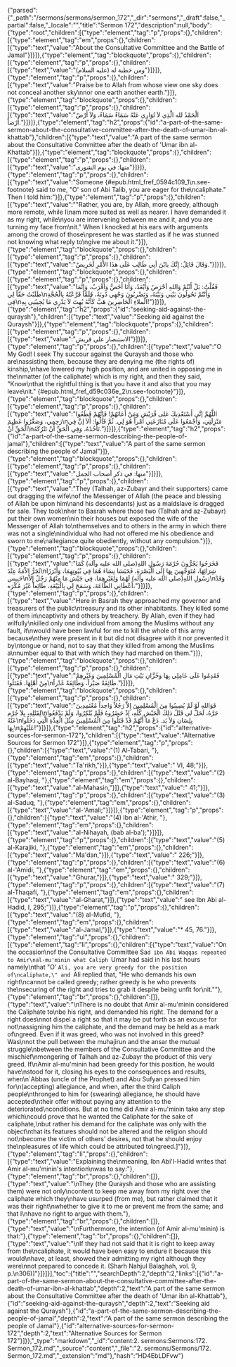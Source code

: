 {"parsed":{"_path":"/sermons/sermons/sermon_172","_dir":"sermons","_draft":false,"_partial":false,"_locale":"","title":"Sermon 172","description":null,"body":{"type":"root","children":[{"type":"element","tag":"p","props":{},"children":[{"type":"element","tag":"em","props":{},"children":[{"type":"text","value":"About the Consultative Committee and the Battle of Jamal"}]}]},{"type":"element","tag":"blockquote","props":{},"children":[{"type":"element","tag":"p","props":{},"children":[{"type":"text","value":"ومن خطبة له (عليه السلام)"}]}]},{"type":"element","tag":"p","props":{},"children":[{"type":"text","value":"Praise be to Allah from whose view one sky does not conceal another sky\nnor one earth another earth."}]},{"type":"element","tag":"blockquote","props":{},"children":[{"type":"element","tag":"p","props":{},"children":[{"type":"text","value":"الْحَمْدُ لله الَّذِي لاَ تُوَارِي عَنْهُ سَمَاءٌ سَمَاءً، وَلاَ أَرْضٌ أَرْضاً."}]}]},{"type":"element","tag":"h2","props":{"id":"a-part-of-the-same-sermon-about-the-consultative-committee-after-the-death-of-umar-ibn-al-khattab"},"children":[{"type":"text","value":"A part of the same sermon about the Consultative Committee after the death of 'Umar ibn al-Khattab"}]},{"type":"element","tag":"blockquote","props":{},"children":[{"type":"element","tag":"p","props":{},"children":[{"type":"text","value":"منها: في يوم الشورى"}]}]},{"type":"element","tag":"p","props":{},"children":[{"type":"text","value":"Someone {#epub.html_fref_0594c109_1\n.see-footnote} said to me, \"O' son of Abi Talib, you are eager for the\ncaliphate.\" Then I told him:"}]},{"type":"element","tag":"p","props":{},"children":[{"type":"text","value":"\"Rather, you are, by Allah, more greedy, although more remote, while I\nam more suited as well as nearer. I have demanded it as my right, while\nyou are intervening between me and it, and you are turning my face from\nit.\" When I knocked at his ears with arguments among the crowd of those\npresent he was startled as if he was stunned not knowing what reply to\ngive me about it."}]},{"type":"element","tag":"blockquote","props":{},"children":[{"type":"element","tag":"p","props":{},"children":[{"type":"text","value":"وَقَالَ قَائِلٌ: إِنَّكَ يابْنَ أبِي طَالِب عَلَى هذَا الاْمْرِ لَحَرِيصٌ."}]}]},{"type":"element","tag":"blockquote","props":{},"children":[{"type":"element","tag":"p","props":{},"children":[{"type":"text","value":"فَقُلْتُ: بَلْ أَنْتُمْ وَاللهِ أحْرَصُ وَأَبْعَدُ، وَأَنَا أَخَصُّ وَأَقْرَبُ، وَإِنَّمَا طَلَبْتُ حَقّاً لِي\nوَأَنْتُمْ تَحُولُونَ بَيْنِي وَبَيْنَهُ، وَتَضْرِبُونَ وَجْهِي دُونَهُ، فَلَمَّا قَرَّعْتُهُ بِالْحُجَّةِ فِي\nالْملاءِ الْحَاضِرِينَ هَبَّ كَأَنَّهُ بُهِتَ لاَ يَدْرِي مَا يُجِيبُنِي بِهِ!"}]}]},{"type":"element","tag":"h2","props":{"id":"seeking-aid-against-the-quraysh"},"children":[{"type":"text","value":"Seeking aid against the Quraysh"}]},{"type":"element","tag":"blockquote","props":{},"children":[{"type":"element","tag":"p","props":{},"children":[{"type":"text","value":"الاستنصار على قريش"}]}]},{"type":"element","tag":"p","props":{},"children":[{"type":"text","value":"O My God! I seek Thy succour against the Quraysh and those who are\nassisting them, because they are denying me (the rights of) kinship,\nhave lowered my high position, and are united in opposing me in the\nmatter (of the caliphate) which is my right, and then they said, \"Know\nthat the rightful thing is that you have it and also that you may leave\nit.\" {#epub.html_fref_d59c036e_2\n.see-footnote}"}]},{"type":"element","tag":"blockquote","props":{},"children":[{"type":"element","tag":"p","props":{},"children":[{"type":"text","value":"اللَّهُمَّ إنَّي أَسْتَعْدِيكَ عَلى قُرَيْش وَمَنْ أَعَانَهُمْ! فَإِنَّهُمْ قَطَعُوا رَحِمِي، وَصَغَّرُوا عَظِيمَ\nمَنْزِلَتِي، وَأَجْمَعُوا عَلَى مُنَازَعَتِي أَمْراً هُوَ لِي. ثُمَّ قَالُوا: أَلاَ إنَّ فِي الْحَقِّ أَنْ\nتَأْخُذَهُ، وَفِي الْحَقِّ أَنْ تَتْرُكَهُ."}]}]},{"type":"element","tag":"h2","props":{"id":"a-part-of-the-same-sermon-describing-the-people-of-jamal"},"children":[{"type":"text","value":"A part of the same sermon describing the people of Jamal"}]},{"type":"element","tag":"blockquote","props":{},"children":[{"type":"element","tag":"p","props":{},"children":[{"type":"text","value":"منها: في ذكر أصحاب الجمل"}]}]},{"type":"element","tag":"p","props":{},"children":[{"type":"text","value":"They (Talhah, az-Zubayr and their supporters) came out dragging the wife\nof the Messenger of Allah (the peace and blessing of Allah be upon him\nand his descendants) just as a maidslave is dragged for sale. They took\nher to Basrah where those two (Talhah and az-Zubayr) put their own women\nin their houses but exposed the wife of the Messenger of Allah to\nthemselves and to others in the army in which there was not a single\nindividual who had not offered me his obedience and sworn to me\nallegiance quite obediently, without any compulsion."}]},{"type":"element","tag":"blockquote","props":{},"children":[{"type":"element","tag":"p","props":{},"children":[{"type":"text","value":"فَخَرَجُوا يَجُرُّونَ حُرْمَةَ رَسُولِ اللهِ(صلى الله عليه وآله) كَمَا تُجَرُّ الاْمَةُ عِنْدَ\nشِرَائِهَا، مُتَوَجِّهِينَ بِهَا إِلَى الْبَصْرَةِ، فَحَبَسَا نِسَاءَ هُمَا فِي بُيُوتِهِمَا، وَأَبْرَزَا حَبِيس\nرَسُولِ اللهِ(صلى الله عليه وآله) لَهُمَا وَلِغَيْرِهِمَا، فِي جَيْش مَا مِنْهُمْ رَجُلٌ إِلاَّ\nوَقَدْ أَعْطَانِي الطَّاعَةَ، وَسَمَحَ لِي بِالْبَيْعَةِ، طَائِعاً غَيْرَ مُكْرَه،"}]}]},{"type":"element","tag":"p","props":{},"children":[{"type":"text","value":"Here in Basrah they approached my governor and treasurers of the public\ntreasury and its other inhabitants. They killed some of them in\ncaptivity and others by treachery. By Allah, even if they had wilfully\nkilled only one individual from among the Muslims without any fault, it\nwould have been lawful for me to kill the whole of this army because\nthey were present in it but did not disagree with it nor prevented it by\ntongue or hand, not to say that they killed from among the Muslims a\nnumber equal to that with which they had marched on them."}]},{"type":"element","tag":"blockquote","props":{},"children":[{"type":"element","tag":"p","props":{},"children":[{"type":"text","value":"فَقَدِمُوا عَلَى عَامِلِي بِهَا وَخُزَّانِ بَيْتِ مَالِ الْمُسْلِمِينَ وَغَيْرِهِمْ مِنْ أَهْلِهَا، فَقَتَلُوا\nطَائِفَةً صَبْراً، وَطَائِفَةً غَدْراً."}]}]},{"type":"element","tag":"blockquote","props":{},"children":[{"type":"element","tag":"p","props":{},"children":[{"type":"text","value":"فَوَاللهِ لَوْ لَمْ يُصِيبُوا مِنَ الْمُسْلِمِينَ إِلاَّ رَجُلاً وَاحِداً مُعْتَمِدِينَ لِقَتْلِهِ، بِلاَ جُرْم\nجَرَّهُ، لَحَلَّ لي قَتْلُ ذلِكَ الْجَيْشِ كُلِّهِ، إِذْ حَضَرُوهُ فَلَمْ يُنْكِرُوا، وَلَمْ يَدْفَعُوا عَنْهُ\nبِلِسَان وَلاَ يَد. دَعْ مَا أَنَّهُمْ قَدْ قَتَلُوا مِنَ الْمُسْلِمِينَ مِثْلَ الْعِدَّةِ الَّتِي دَخَلُوا بِهَا\nعَلَيْهِمْ!"}]}]},{"type":"element","tag":"h2","props":{"id":"alternative-sources-for-sermon-172"},"children":[{"type":"text","value":"Alternative Sources for Sermon 172"}]},{"type":"element","tag":"p","props":{},"children":[{"type":"text","value":"(1) Al-Tabari, "},{"type":"element","tag":"em","props":{},"children":[{"type":"text","value":"Ta'rikh,"}]},{"type":"text","value":" VI, 48;"}]},{"type":"element","tag":"p","props":{},"children":[{"type":"text","value":"(2) al-Bayhaqi, "},{"type":"element","tag":"em","props":{},"children":[{"type":"text","value":"al-Mahasin,"}]},{"type":"text","value":" 41;"}]},{"type":"element","tag":"p","props":{},"children":[{"type":"text","value":"(3) al-Saduq, "},{"type":"element","tag":"em","props":{},"children":[{"type":"text","value":"al-'Amali;"}]}]},{"type":"element","tag":"p","props":{},"children":[{"type":"text","value":"(4) Ibn al-'Athir, "},{"type":"element","tag":"em","props":{},"children":[{"type":"text","value":"al-Nihayah, (bab al-ba');"}]}]},{"type":"element","tag":"p","props":{},"children":[{"type":"text","value":"(5) al-Karajiki, "},{"type":"element","tag":"em","props":{},"children":[{"type":"text","value":"Ma'dan,"}]},{"type":"text","value":" 226;"}]},{"type":"element","tag":"p","props":{},"children":[{"type":"text","value":"(6) al-'Amidi, "},{"type":"element","tag":"em","props":{},"children":[{"type":"text","value":"Ghurar,"}]},{"type":"text","value":" 329;"}]},{"type":"element","tag":"p","props":{},"children":[{"type":"text","value":"(7) al-Thaqafi, "},{"type":"element","tag":"em","props":{},"children":[{"type":"text","value":"al-Gharat,"}]},{"type":"text","value":" see Ibn Abi al-Hadid, I, 295;"}]},{"type":"element","tag":"p","props":{},"children":[{"type":"text","value":"(8) al-Mufid, "},{"type":"element","tag":"em","props":{},"children":[{"type":"text","value":"al-Jamal,"}]},{"type":"text","value":"* 45, 76."}]},{"type":"element","tag":"ul","props":{},"children":[{"type":"element","tag":"li","props":{},"children":[{"type":"text","value":"On the occasion\nof the Consultative Committee Sa`d ibn Abi Waqqas repeated to Amir\nal-mu'minin what Caliph `Umar had said in his last hours namely\nthat \"O' `Ali, you are very greedy for the position of\ncaliphate,\" and `Ali replied that, \"He who demands his own right\ncannot be called greedy; rather greedy is he who prevents the\nsecuring of the right and tries to grab it despite being unfit for\nit.\""},{"type":"element","tag":"br","props":{},"children":[]},{"type":"text","value":"\nThere is no doubt that Amir al-mu'minin considered the Caliphate to\nbe his right, and demanded his right. The demand for a right does\nnot dispel a right so that it may be put forth as an excuse for not\nassigning him the caliphate, and the demand may be held as a mark of\ngreed. Even if it was greed, who was not involved in this greed? Was\nnot the pull between the muhajirun and the ansar the mutual struggle\nbetween the members of the Consultative Committee and the mischief\nmongering of Talhah and az-Zubayr the product of this very greed. If\nAmir al-mu'minin had been greedy for this position, he would have\nstood for it, closing his eyes to the consequences and results, when\n`Abbas (uncle of the Prophet) and Abu Sufyan pressed him for\n(accepting) allegiance, and when, after the third Caliph people\nthronged to him for (swearing) allegiance, he should have accepted\ntheir offer without paying any attention to the deteriorated\nconditions. But at no time did Amir al-mu'minin take any step which\ncould prove that he wanted the Caliphate for the sake of caliphate,\nbut rather his demand for the caliphate was only with the object\nthat its features should not be altered and the religion should not\nbecome the victim of others' desires, not that he should enjoy the\npleasures of life which could be attributed to\ngreed.]"}]},{"type":"element","tag":"li","props":{},"children":[{"type":"text","value":"Explaining the\nmeaning, Ibn Abi'l-Hadid writes that Amir al-mu'minin's intention\nwas to say:"},{"type":"element","tag":"br","props":{},"children":[]},{"type":"text","value":"\nThey (the Quraysh and those who are assisting them) were not only\ncontent to keep me away from my right over the caliphate which they\nhave usurped (from me), but rather claimed that it was their right\nwhether to give it to me or prevent me from the same; and that I\nhave no right to argue with them."},{"type":"element","tag":"br","props":{},"children":[]},{"type":"text","value":"\nFurthermore, the intention (of Amir al-mu'minin) is that:"},{"type":"element","tag":"br","props":{},"children":[]},{"type":"text","value":"\nIf they had not said that it is right to keep away from the\ncaliphate, it would have been easy to endure it because this would\nhave, at least, showed their admitting my right although they were\nnot prepared to concede it. (Sharh Nahjul Balaghah, vol. 9, p.\n306)]"}]}]}],"toc":{"title":"","searchDepth":2,"depth":2,"links":[{"id":"a-part-of-the-same-sermon-about-the-consultative-committee-after-the-death-of-umar-ibn-al-khattab","depth":2,"text":"A part of the same sermon about the Consultative Committee after the death of 'Umar ibn al-Khattab"},{"id":"seeking-aid-against-the-quraysh","depth":2,"text":"Seeking aid against the Quraysh"},{"id":"a-part-of-the-same-sermon-describing-the-people-of-jamal","depth":2,"text":"A part of the same sermon describing the people of Jamal"},{"id":"alternative-sources-for-sermon-172","depth":2,"text":"Alternative Sources for Sermon 172"}]}},"_type":"markdown","_id":"content:2. sermons:Sermons:172. Sermon_172.md","_source":"content","_file":"2. sermons/Sermons/172. Sermon_172.md","_extension":"md"},"hash":"HD4EbLDFvw"}